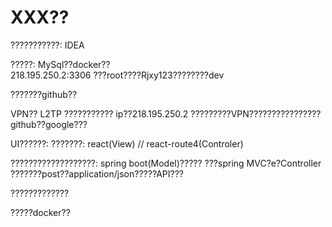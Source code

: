 # XXX??


???????????: IDEA 

?????: MySql??docker??    
	218.195.250.2:3306 ???root????Rjxy123????????dev

???????github??

VPN?? L2TP ??????????? ip??218.195.250.2 ?????????VPN????????????????github??google???

UI??????: 
???????: react(View)   // react-route4(Controler)

???????????????????: spring boot(Model)????? ???spring MVC?е?Controller  ???????post??application/json?????API???
	
?????????????

?????docker?? 

